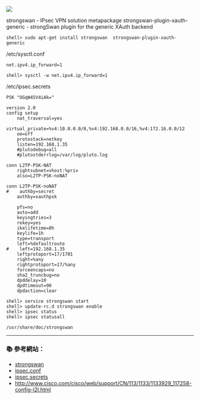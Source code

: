 ![](https://www.strongswan.org/images/strongswan.png)


strongswan - IPsec VPN solution metapackage
strongswan-plugin-xauth-generic - strongSwan plugin for the generic XAuth backend

```console
shell> sudo apt-get install strongswan  strongswan-plugin-xauth-generic
```

/etc/sysctl.conf

```
net.ipv4.ip_forward=1
```

```console
shell> sysctl -w net.ipv4.ip_forward=1
```

/etc/ipsec.secrets
```
PSK "OGqW45V4iAk="
```

```
version 2.0
config setup
    nat_traversal=yes
    virtual_private=%v4:10.0.0.0/8,%v4:192.168.0.0/16,%v4:172.16.0.0/12
    oe=off
    protostack=netkey
    listen=192.168.1.35
    #plutodebug=all
    #plutostderrlog=/var/log/pluto.log

conn L2TP-PSK-NAT
    rightsubnet=vhost:%priv
    also=L2TP-PSK-noNAT

conn L2TP-PSK-noNAT
#    authby=secret
    authby=xauthpsk

    pfs=no
    auto=add
    keyingtries=3
    rekey=yes
    ikelifetime=8h
    keylife=1h
    type=transport
    left=%defaultroute
#    left=192.168.1.35
    leftprotoport=17/1701
    right=%any
    rightprotoport=17/%any
    forceencaps=no
    sha2_truncbug=no
    dpddelay=10
    dpdtimeout=90
    dpdaction=clear
```

```console
shell> service strongswan start
shell> update-rc.d strongswan enable
shell> ipsec status
shell> ipsec statusall
```

```
/usr/share/doc/strongswan
```

---

### :books: 參考網站：
- [strongswan](https://www.strongswan.org/)
- [ipsec.conf](http://manpages.ubuntu.com/manpages/wily/man5/ipsec.conf.5.html)
- [ipsec.secrets](http://manpages.ubuntu.com/manpages/xenial/man5/ipsec.secrets.5.html)
- http://www.cisco.com/cisco/web/support/CN/113/1133/1133929_117258-config-l2l.html

